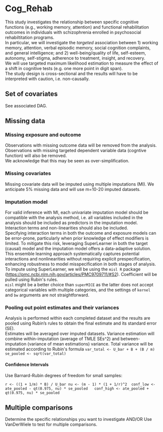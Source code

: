 # Cog_Rehab

This study investigates the relationship between specific cognitive functions (e.g., working memory, attention) and functional rehabilitation outcomes in individuals with schizophrenia enrolled in psychosocial rehabiltitation programs.  
In particular, we will investigate the _targeted_ association between 1) working memory, attention, verbal episodic memory, social cognition complaints, and general intelligence; and 2) well-being/quality of life, self-esteem, autonomy, self-stigma, adherence to treatment, insight, and recovery.  
We will use targeted maximum likelihood estimation to measure the effect of a shift in cognitive tests (e.g. one more point in digit span).  
The study design is cross-sectional and the results will have to be interpreted with caution, i.e. non-causally.

## Set of covariates
See associated DAG. 

## Missing data

### Missing exposure and outcome
Observations with missing outcome data will be removed from the analysis.
Observations with missing targeted dependent variable data (cogntive function) will also be removed.  
We acknowledge that this may be seen as over-simplification.

### Missing covariates
Missing covariate data will be imputed using multiple imputations (MI). We anticipate 5% missing data and will use m=10-20 imputed datasets.

### Imputation model 
For valid inference with MI, each univariate imputation model should be compatible with the analysis method, i.e. all variables included in the analysis should be included as predictors in the imputation model. Interaction terms and non-linearities should also be included.  
Specifying interaction terms in both the outcome and exposure models can be error-prone, particularly when prior knowledge of effect modifiers is limited. To mitigate this risk, leveraging SuperLearner in both the target (causal) model and the imputation model offers a data-adaptive solution. This ensemble learning approach systematically captures potential interactions and nonlinearities without requiring explicit prespecification, enhancing robustness to model misspecification in both stages of analysis.  To impute using SuperLearner, we will be using the `misl R` package (https://pmc.ncbi.nlm.nih.gov/articles/PMC9709711/#S2). Coefficient will be pulled using Rubin's rules.  
`misl` might be a better choice than `superMICE` as the latter does not accept categorical variables with multiple categories, and the settings of `kernel` and `bw` arguments are not straightforward. 

### Pooling out point estimates and their variances  
Analysis is performed within each completed dataset and the results are pooled using Rubin’s rules to obtain the final estimate and its standard error (SE).  
Estimates will be averaged over imputed datasets. Variance estimation will combine within-imputation (average of TMLE SEs^2) and between-imputation (variance of mean estimations) variance. Total variance will be estimated according to Rubin's formula
`var_total <- U_bar + B + (B / m)  
se_pooled <- sqrt(var_total)`

#### Confidence Intervals
Use Barnard-Rubin degrees of freedom for small samples:

`
r <- ((1 + 1/m) * B) / U_bar
nu <- (m - 1) * (1 + 1/r)^2 
conf_low <- ate_pooled - qt(0.975, nu) * se_pooled  
conf_high <- ate_pooled + qt(0.975, nu) * se_pooled
`

## Multiple comparisons
Determine the specific relationships you want to investigate AND/OR Use VanDerWiele to test for multiple comparisons.

